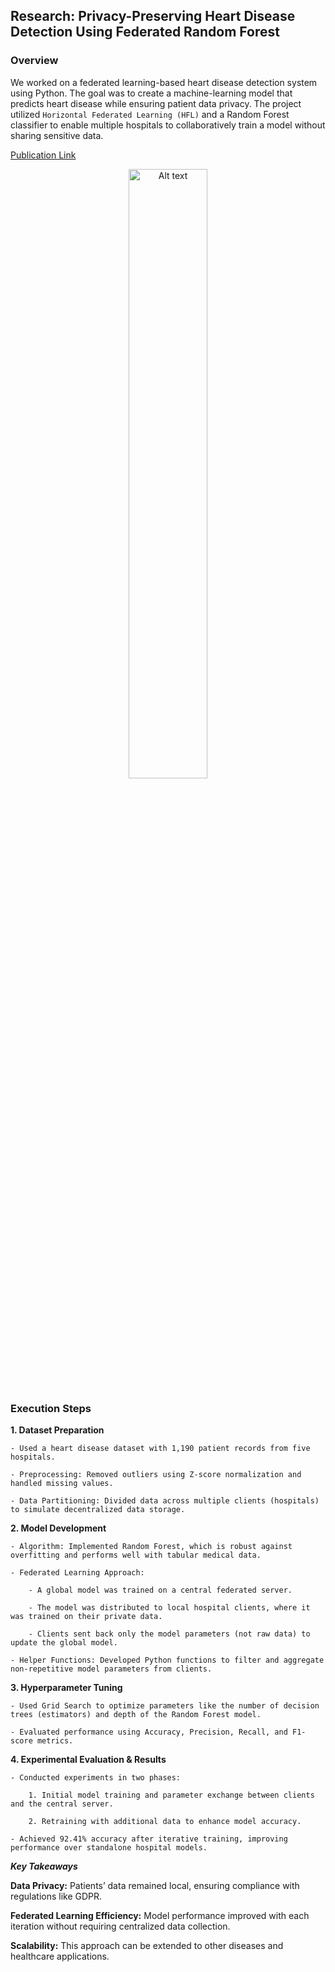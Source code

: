## Research: Privacy-Preserving Heart Disease Detection Using Federated Random Forest

### Overview
We worked on a federated learning-based heart disease detection system using Python. The goal was to create a machine-learning model that predicts heart disease while ensuring patient data privacy. The project utilized `Horizontal Federated Learning (HFL)` and a Random Forest classifier to enable multiple hospitals to collaboratively train a model without sharing sensitive data.

[Publication Link](https://ieeexplore.ieee.org/document/9929490)


<p align="center"><img title="a title" alt="Alt text" src="https://www.dailydoseofds.com/content/images/2023/11/federated-gif.gif" width="50%"></p>



### Execution Steps

**1. Dataset Preparation**

    - Used a heart disease dataset with 1,190 patient records from five hospitals.
    
    - Preprocessing: Removed outliers using Z-score normalization and handled missing values.
    
    - Data Partitioning: Divided data across multiple clients (hospitals) to simulate decentralized data storage.
    
**2. Model Development**

    - Algorithm: Implemented Random Forest, which is robust against overfitting and performs well with tabular medical data.
    
    - Federated Learning Approach:
    
        - A global model was trained on a central federated server.
        
        - The model was distributed to local hospital clients, where it was trained on their private data.
        
        - Clients sent back only the model parameters (not raw data) to update the global model.
        
    - Helper Functions: Developed Python functions to filter and aggregate non-repetitive model parameters from clients.
    
**3. Hyperparameter Tuning**

    - Used Grid Search to optimize parameters like the number of decision trees (estimators) and depth of the Random Forest model.
    
    - Evaluated performance using Accuracy, Precision, Recall, and F1-score metrics.
    
**4. Experimental Evaluation & Results**

    - Conducted experiments in two phases:
    
        1. Initial model training and parameter exchange between clients and the central server.
        
        2. Retraining with additional data to enhance model accuracy.
        
    - Achieved 92.41% accuracy after iterative training, improving performance over standalone hospital models.


***Key Takeaways***

**Data Privacy:** Patients’ data remained local, ensuring compliance with regulations like GDPR. 

**Federated Learning Efficiency:** Model performance improved with each iteration without requiring centralized data collection. 

**Scalability:** This approach can be extended to other diseases and healthcare applications.
